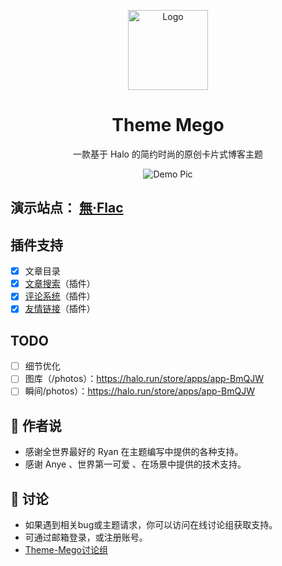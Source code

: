 <div align="center">
<p>
<img alt="Logo" src="https://parlo.cn/upload/mego-logo.png" width="128">

# Theme Mego

一款基于 Halo 的简约时尚的原创卡片式博客主题

 ![Demo Pic](https://parlo.cn/upload/demo.png)
</div>

## 演示站点： [無·Flac](https://w-flac.org.cn/)

## 插件支持

- [X] 文章目录
- [x] [文章搜索](https://github.com/halo-sigs/plugin-search-widget)（插件）
- [X] [评论系统](https://github.com/halo-sigs/plugin-comment-widget)（插件）
- [x] [友情链接](https://github.com/halo-sigs/plugin-links)（插件）

## TODO

- [ ] 细节优化  
- [ ] 图库（/photos）：<https://halo.run/store/apps/app-BmQJW>
- [ ] 瞬间/photos）：<https://halo.run/store/apps/app-BmQJW>

## 👑 作者说

- 感谢全世界最好的 Ryan 在主题编写中提供的各种支持。
- 感谢 Anye 、世界第一可爱 、在场景中提供的技术支持。

## 💬 讨论

- 如果遇到相关bug或主题请求，你可以访问在线讨论组获取支持。
- 可通过邮箱登录，或注册账号。
- [Theme-Mego讨论组](https://chat.m-imo.com/#/chat/channel/5)
